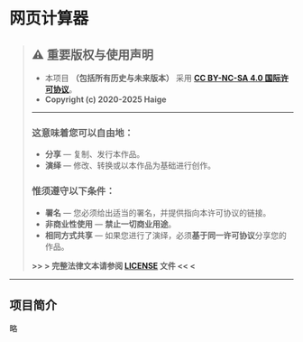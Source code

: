 # 网页计算器

> ## ⚠️ 重要版权与使用声明
>
> - 本项目 **（包括所有历史与未来版本）** 采用 **[CC BY-NC-SA 4.0 国际许可协议](LICENSE)**。
> - **Copyright (c) 2020-2025 Haige**
>
> ---
>
> ### 这意味着您可以自由地：
> - **分享** — 复制、发行本作品。
> - **演绎** — 修改、转换或以本作品为基础进行创作。
>
> ### 惟须遵守以下条件：
> - **署名** — 您必须给出适当的署名，并提供指向本许可协议的链接。
> - **非商业性使用** — **禁止一切商业用途**。
> - **相同方式共享** — 如果您进行了演绎，必须**基于同一许可协议**分享您的作品。
>
> **>> > 完整法律文本请参阅 [LICENSE](LICENSE) 文件 << <**

---

## 项目简介

略
